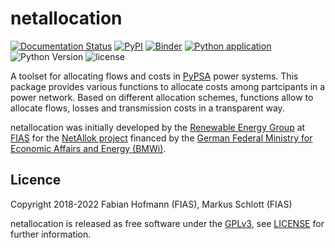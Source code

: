# netallocation 

[![Documentation Status](https://readthedocs.org/projects/netallocation/badge/?version=latest)](https://netallocation.readthedocs.io/en/latest/)
[![PyPI](https://img.shields.io/pypi/v/netallocation)](https://pypi.org/project/netallocation/)
[![Binder](https://mybinder.org/badge_logo.svg)](https://mybinder.org/v2/gh/FRESNA/netallocation/master?filepath=examples)
[![Python application](https://github.com/FRESNA/netallocation/workflows/Python%20application/badge.svg)](https://github.com/FRESNA/netallocation/actions/)
![Python Version](https://img.shields.io/badge/python-3.5%20%7C%203.6%20%7C%203.7-blue)
![license](https://img.shields.io/pypi/l/netallocation)

A toolset for allocating flows and costs in [PyPSA](https://www.github.com/PyPSA/PyPSA) power systems. This package provides various functions to allocate costs among partcipants in a power network. Based on different allocation schemes, functions allow to allocate flows, losses and transmission costs in a transparent way.   


netallocation was initially developed by the
[Renewable Energy Group](https://fias.uni-frankfurt.de/physics/schramm/complex-renewable-energy-networks/) at [FIAS](https://fias.uni-frankfurt.de/) for the [NetAllok project](https://www.enargus.de/pub/bscw.cgi/?op=enargus.eps2&v=10&s=14&q=EA3310&id=399670&p=10) financed by the [German Federal Ministry for Economic Affairs and Energy (BMWi)](https://www.bmwi.de/Navigation/DE/Home/home.html).


## Licence

Copyright 2018-2022 Fabian Hofmann (FIAS), Markus Schlott (FIAS)



netallocation is released as free software under the
[GPLv3](http://www.gnu.org/licenses/gpl-3.0.en.html), see
[LICENSE](LICENSE) for further information.
